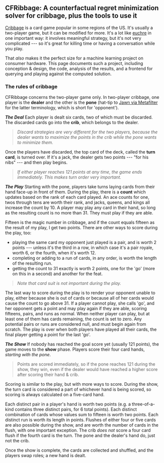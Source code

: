 ## CFRibbage: A counterfactual regret minimization solver for cribbage, plus the tools to use it
[Cribbage](https://en.wikipedia.org/wiki/Cribbage) is a card game popular in some regions of the US. It's usually a two-player game, but it can be modified for more. It's a lot like [euchre](https://en.wikipedia.org/wiki/Euchre) in one important way: it involves meaningful strategy, but it's not very complicated --- so it's great for killing time or having a conversation while you play.

That *also* makes it the perfect size for a machine learning project on consumer hardware. This page documents such a project, including conception & design, the code, analysis of the results, and a frontend for querying and playing against the computed solution.

### The rules of cribbage
CFRibbage concerns the two-player game only. In two-player cribbage, one player is the **dealer** and the other is the **pone** (hat-tip to [Jawn via Metafilter](https://ask.metafilter.com/359767/what-to-call-the-player-who-isnt-the-dealer#5133796) for the latter terminology, which is short for 'opponent'). 

***The Deal***
Each player is dealt six cards, two of which must be discarded. The discarded cards go into the **crib**, which belongs to the dealer. 

> *Discard strategies are very different for the two players, because the dealer wants to maximize the points in the crib while the pone wants to minimize them.*

Once the players have discarded, the top card of the deck, called the **turn card**, is turned over. If it's a jack, the dealer gets two points --- "for his nibs" --- and then play begins.

> *If either player reaches 121 points at any time, the game ends immediately. This makes turn order very important.*


***The Play***
Starting with the pone, players take turns laying cards from their hand face-up in front of them. During the play, there is a **count** which updates based on the rank of each card played. An ace counts for one, twos through tens are worth their rank, and jacks, queens, and kings all increase the count by 10. A player may play any card in their hand, so long as the resulting count is no more than 31. They must play if they are able.


Fifteen is the magic number in cribbage, and if the count equals fifteen as the result of my play, I get two points. There are other ways to score during the play, too: 
 - playing the same card my opponent just played is a pair, and is worth 2 points --- unless it's the third in a row, in which case it's a pair royale, worth 6, or the fourth, when it's worth 12.
 - completing or adding to a run of cards, in any order, is worth the length of the resulting run.
 - getting the count to 31 exactly is worth 2 points, one for the 'go' (more on this in a second) and another for the feat.

> *Note that card suit is not important during the play.*

The last way to score during the play is to render your opponent unable to play, either because she is out of cards or because all of her cards would cause the count to go above 31. If a player cannot play, she calls 'go', and her opponent gets a point and may play again if they are able, scoring fifteens, pairs, and runs as normal. When neither player can play, but at least one of them has cards remaining, the count is set to zero. Any potential pairs or runs are considered null, and must begin again from scratch. The play is over when both players have played all their cards, the final player getting a point for the last 'go'.

***The Show***
If nobody has reached the goal score yet (usually 121 points), the game moves to the **show** phase. Players score their four card hands, *starting with the pone*.
>Points are scored immediately, so if the pone reaches 121 during the show, they win, even if the dealer would have reached a higher score after scoring their hand & crib.

Scoring is similar to the play, but with more ways to score. During the show, the turn card is considered a part of whichever hand is being scored, so scoring is always calculated on a five-card hand. 

Each distinct pair in a player's hand is worth two points (e.g. a three-of-a-kind contains three distinct pairs, for 6 total points). Each distinct combination of cards whose values sum to fifteen is worth two points. Each distinct run is worth its length in points. Flushes of either four or five cards are also possible during the show, and are worth the number of cards in the flush, with one important exception. The crib *does not* score a four card flush if the fourth card is the turn. The pone and the dealer's hand do, just not the crib.

Once the show is complete, the cards are collected and shuffled, and the players swap roles; a new hand is dealt.
